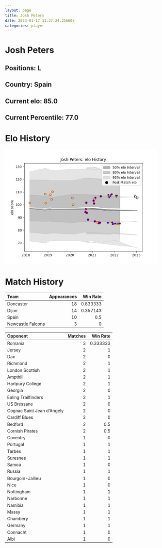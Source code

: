 ```yaml
---  
layout: page  
title: Josh Peters  
date: 2023-01-17 11:37:24.256608  
categories: player  
---
```

# Josh Peters

## Positions: L

## Country: Spain

## Current elo: 85.0

## Current Percentile: 77.0

# Elo History


![elo history](history_JoshPeters.png)
# Match History


| Team              |   Appearances |   Win Rate |
|:------------------|--------------:|-----------:|
| Doncaster         |            18 |   0.833333 |
| Dijon             |            14 |   0.357143 |
| Spain             |            10 |   0.5      |
| Newcastle Falcons |             3 |   0        |

| Opponent                   |   Matches |   Win Rate |
|:---------------------------|----------:|-----------:|
| Romania                    |         3 |   0.333333 |
| Jersey                     |         2 |   1        |
| Dax                        |         2 |   0        |
| Richmond                   |         2 |   1        |
| London Scottish            |         2 |   1        |
| Ampthill                   |         2 |   1        |
| Hartpury College           |         2 |   1        |
| Georgia                    |         2 |   0        |
| Ealing Trailfinders        |         2 |   1        |
| US Bressane                |         2 |   0        |
| Cognac Saint Jean d'Angély |         2 |   0        |
| Cardiff Blues              |         2 |   0        |
| Bedford                    |         2 |   0.5      |
| Cornish Pirates            |         2 |   0.5      |
| Coventry                   |         1 |   0        |
| Portugal                   |         1 |   1        |
| Tarbes                     |         1 |   1        |
| Suresnes                   |         1 |   1        |
| Samoa                      |         1 |   0        |
| Russia                     |         1 |   1        |
| Bourgoin-Jallieu           |         1 |   0        |
| Nice                       |         1 |   0        |
| Nottingham                 |         1 |   1        |
| Narbonne                   |         1 |   1        |
| Namibia                    |         1 |   1        |
| Massy                      |         1 |   1        |
| Chambery                   |         1 |   1        |
| Germany                    |         1 |   1        |
| Connacht                   |         1 |   0        |
| Albi                       |         1 |   0        |